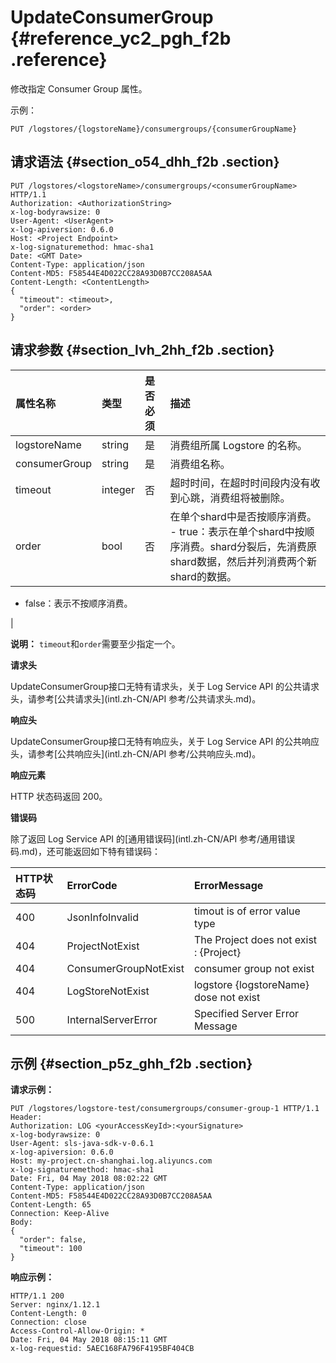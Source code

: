 # UpdateConsumerGroup {#reference_yc2_pgh_f2b .reference}

修改指定 Consumer Group 属性。

示例：

``` {#codeblock_in7_9ya_cq8}
PUT /logstores/{logstoreName}/consumergroups/{consumerGroupName}
```

## 请求语法 {#section_o54_dhh_f2b .section}

``` {#codeblock_9in_kwr_lid}
PUT /logstores/<logstoreName>/consumergroups/<consumerGroupName> HTTP/1.1
Authorization: <AuthorizationString> 
x-log-bodyrawsize: 0
User-Agent: <UserAgent>
x-log-apiversion: 0.6.0
Host: <Project Endpoint>
x-log-signaturemethod: hmac-sha1
Date: <GMT Date>
Content-Type: application/json
Content-MD5: F58544E4D022CC28A93D0B7CC208A5AA
Content-Length: <ContentLength>
{
  "timeout": <timeout>,
  "order": <order>
}
```

## 请求参数 {#section_lvh_2hh_f2b .section}

|属性名称|类型|是否必须|描述|
|:---|:-|:---|:-|
|logstoreName|string|是|消费组所属 Logstore 的名称。|
|consumerGroup|string|是|消费组名称。|
|timeout|integer|否|超时时间，在超时时间段内没有收到心跳，消费组将被删除。|
|order|bool|否|在单个shard中是否按顺序消费。 -   true：表示在单个shard中按顺序消费。shard分裂后，先消费原shard数据，然后并列消费两个新shard的数据。
-   false：表示不按顺序消费。

 |

**说明：** `timeout`和`order`需要至少指定一个。

 **请求头** 

UpdateConsumerGroup接口无特有请求头，关于 Log Service API 的公共请求头，请参考[公共请求头](intl.zh-CN/API 参考/公共请求头.md)。

 **响应头** 

UpdateConsumerGroup接口无特有响应头，关于 Log Service API 的公共响应头，请参考[公共响应头](intl.zh-CN/API 参考/公共响应头.md)。

 **响应元素** 

HTTP 状态码返回 200。

 **错误码** 

除了返回 Log Service API 的[通用错误码](intl.zh-CN/API 参考/通用错误码.md)，还可能返回如下特有错误码：

|HTTP状态码|ErrorCode|ErrorMessage|
|:------|:--------|:-----------|
|400|JsonInfoInvalid|timout is of error value type|
|404|ProjectNotExist|The Project does not exist : \{Project\}|
|404|ConsumerGroupNotExist|consumer group not exist|
|404|LogStoreNotExist|logstore \{logstoreName\} dose not exist|
|500|InternalServerError|Specified Server Error Message|

## 示例 {#section_p5z_ghh_f2b .section}

**请求示例：** 

``` {#codeblock_rgm_t0e_2ar}
PUT /logstores/logstore-test/consumergroups/consumer-group-1 HTTP/1.1
Header:
Authorization: LOG <yourAccessKeyId>:<yourSignature>
x-log-bodyrawsize: 0
User-Agent: sls-java-sdk-v-0.6.1
x-log-apiversion: 0.6.0
Host: my-project.cn-shanghai.log.aliyuncs.com
x-log-signaturemethod: hmac-sha1
Date: Fri, 04 May 2018 08:02:22 GMT
Content-Type: application/json
Content-MD5: F58544E4D022CC28A93D0B7CC208A5AA
Content-Length: 65
Connection: Keep-Alive
Body:
{
  "order": false,
  "timeout": 100
}
```

**响应示例：** 

``` {#codeblock_03e_i6j_m3b}
HTTP/1.1 200
Server: nginx/1.12.1
Content-Length: 0
Connection: close
Access-Control-Allow-Origin: *
Date: Fri, 04 May 2018 08:15:11 GMT
x-log-requestid: 5AEC168FA796F4195BF404CB
```


